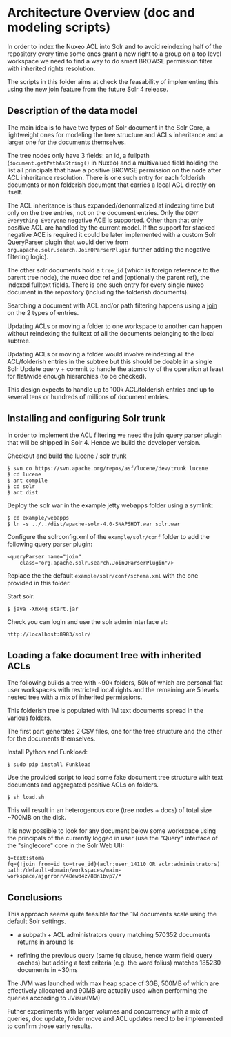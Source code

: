 # Architecture Overview (doc and modeling scripts)

In order to index the Nuxeo ACL into Solr and to avoid reindexing half
of the repository every time some ones grant a new right to a group on a
top level workspace we need to find a way to do smart BROWSE permission
filter with inherited rights resolution.

The scripts in this folder aims at check the feasability of implementing this
using the new join feature from the future Solr 4 release.


## Description of the data model

The main idea is to have two types of Solr document in the Solr Core,
a lightweight ones for modeling the tree structure and ACLs inheritance
and a larger one for the documents themselves.

The tree nodes only have 3 fields: an id, a fullpath
(`document.getPathAsString()` in Nuxeo) and a multivalued field holding
the list all principals that have a positive BROWSE permission on the
node after ACL inheritance resolution. There is one such entry for each
folderish documents or non folderish document that carries a local ACL
directly on itself.

The ACL inheritance is thus expanded/denormalized at indexing time but
only on the tree entries, not on the document entries. Only the `DENY
Everything Everyone` negative ACE is supported. Other than that only
positive ACL are handled by the current model. If the support for stacked
negative ACE is required it could be later implemented with a custom
Solr QueryParser plugin that would derive from
`org.apache.solr.search.JoinQParserPlugin` further adding the negative
filtering logic).

The other solr documents hold a `tree_id` (which is foreign reference to the
parent tree node), the nuxeo doc ref and (optionally the parent ref),
the indexed fulltext fields. There is one such entry for every single nuxeo
document in the repository (including the folderish documents).

Searching a document with ACL and/or path filtering happens using a
[join](https://wiki.apache.org/solr/Join) on the 2 types of entries.

Updating ACLs or moving a folder to one workspace to another can happen
without reindexing the fulltext of all the documents belonging to the
local subtree.

Updating ACLs or moving a folder would involve reindexing all the
ACL/folderish entries in the subtree but this should be doable in a single
Solr Update query + commit to handle the atomicity of the operation at
least for flat/wide enough hierarchies (to be checked).

This design expects to handle up to 100k ACL/folderish entries and up
to several tens or hundreds of millions of document entries.


## Installing and configuring Solr trunk

In order to implement the ACL filtering we need the join query parser plugin
that will be shipped in Solr 4. Hence we build the developer version.


Checkout and build the lucene / solr trunk

    $ svn co https://svn.apache.org/repos/asf/lucene/dev/trunk lucene
    $ cd lucene
    $ ant compile
    $ cd solr
    $ ant dist

Deploy the solr war in the example jetty webapps folder using a symlink:

    $ cd example/webapps
    $ ln -s ../../dist/apache-solr-4.0-SNAPSHOT.war solr.war

Configure the solrconfig.xml of the `example/solr/conf` folder to add the
following query parser plugin:

    <queryParser name="join"
        class="org.apache.solr.search.JoinQParserPlugin"/>

Replace the the default `example/solr/conf/schema.xml` with the one provided in
this folder.

Start solr:

    $ java -Xmx4g start.jar

Check you can login and use the solr admin interface at:

    http://localhost:8983/solr/


## Loading a fake document tree with inherited ACLs

The following builds a tree with ~90k folders, 50k of which are personal
flat user workspaces with restricted local rights and the remaining are
5 levels nested tree with a mix of inherited permissions.

This folderish tree is populated with 1M text documents spread in the
various folders.

The first part generates 2 CSV files, one for the tree structure and
the other for the documents themselves.

Install Python and Funkload:

    $ sudo pip install Funkload

Use the provided script to load some fake document tree structure with
text documents and aggregated positive ACLs on folders.

    $ sh load.sh
    
This will result in an heterogenous core (tree nodes + docs) of total
size ~700MB on the disk.

It is now possible to look for any document below some workspace using
the principals of the currently logged in user (use the "Query" interface
of the "singlecore" core in the Solr Web UI):

    q=text:stoma
    fq={!join from=id to=tree_id}(aclr:user_14110 OR aclr:administrators) path:/default-domain/workspaces/main-workspace/ajgrronr/48ewd4z/88n1bvp7/*

## Conclusions

This approach seems quite feasible for the 1M documents scale using the
default Solr settings.

- a subpath + ACL administrators query matching 570352 documents returns
  in around 1s

- refining the previous query (same fq clause, hence warm field query caches)
  but adding a text criteria (e.g. the word folius) matches 185230 documents
  in ~30ms

The JVM was launched with max heap space of 3GB, 500MB of which
are effectively allocated and 90MB are actually used when performing
the queries according to JVisualVM)

Futher experiments with larger volumes and concurrency with a mix of queries,
doc update, folder move and ACL updates need to be implemented to confirm
those early results.
